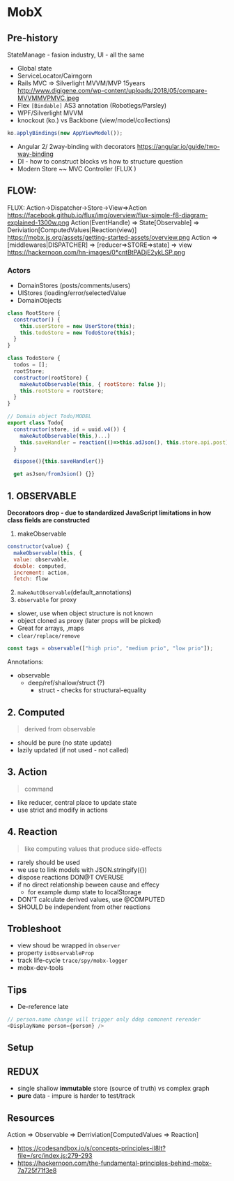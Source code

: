 # MobX

## Pre-history

StateManage - fasion industry, UI - all the same

- Global state
- ServiceLocator/Cairngorn
- Rails MVC => Silverlight MVVM/MVP 15years
  http://www.digigene.com/wp-content/uploads/2018/05/compare-MVVMMVPMVC.jpeg
- Flex `[Bindable]` AS3 annotation (Robotlegs/Parsley)
- WPF/Silverlight MVVM
- knockout (ko.) vs Backbone (view/model/collections)

```js
ko.applyBindings(new AppViewModel());
```

- Angular 2/ 2way-binding with decorators
  https://angular.io/guide/two-way-binding
- DI - how to construct blocks vs how to structure question
- Modern Store ~~ MVC Controller (FLUX )

## FLOW:

FLUX: Action->Dispatcher->Store->View=>Action
https://facebook.github.io/flux/img/overview/flux-simple-f8-diagram-explained-1300w.png
Action(EventHandle) => State[Observable] => Deriviation[ComputedValues|Reaction(view)]
https://mobx.js.org/assets/getting-started-assets/overview.png
Action => [middlewares|DISPATCHER] => [reducer=>STORE=>state] => view
https://hackernoon.com/hn-images/0*cntBtPADjE2ykLSP.png

### Actors

- DomainStores (posts/comments/users)
- UIStores (loading/error/selectedValue
- DomainObjects

```js
class RootStore {
  constructor() {
    this.userStore = new UserStore(this);
    this.todoStore = new TodoStore(this);
  }
}

class TodoStore {
  todos = [];
  rootStore;
  constructor(rootStore) {
    makeAutoObservable(this, { rootStore: false });
    this.rootStore = rootStore;
  }
}

// Domain object Todo/MODEL
export class Todo{
  constructor(store, id = uuid.v4()) {
    makeAutoObservable(this,)...)
    this.saveHandler = reaction(()=>this.adJson(), this.store.api.post)
  }

  dispose(){this.saveHandler()}

  get asJson/fromJsion() {}}
```

## 1. OBSERVABLE

**Decoratoors drop - due to standardized JavaScript limitations in how class fields are constructed**

1. makeObservable

```js
constructor(value) {
  makeObservable(this, {
  value: observable,
  double: computed,
  increment: action,
  fetch: flow
```

2. `makeAutObservable`(default_annotations)
3. `observable` for proxy

- slower, use when object structure is not known
- object cloned as proxy (later props will be picked)
- Great for arrays, ,maps
- `clear/replace/remove`

```js
const tags = observable(["high prio", "medium prio", "low prio"]);
```

Annotations:

- observable
  - deep/ref/shallow/struct (?)
    - struct - checks for structural-equality

## 2. Computed

> derived from observable

- should be pure (no state update)
- lazily updated (if not used - not called)

## 3. Action

> command

- like reducer, central place to update state
- use strict and modify in actions

## 4. Reaction

> like computing values that produce side-effects

- rarely should be used
- we use to link models with JSON.stringify({})
- dispose reactions
  DON@T OVERUSE
- if no direct relationship beween cause and effecy
  - for example dump state to localStorage
- DON'T calculate derived values, use @COMPUTED
- SHOULD be independent from other reactions

## Trobleshoot

- view shoud be wrapped in `observer`
- property `isObservableProp`
- track life-cycle `trace/spy/mobx-logger`
- mobx-dev-tools

## Tips

- De-reference late

```js
// person.name change will trigger only ddep comonent rerender
<DisplayName person={person} />
```

## Setup

## REDUX

- single shallow **immutable** store (source of truth) vs complex graph
- **pure** data - impure is harder to test/track

## Resources

Action => Observable => Derriviation[ComputedValues => Reaction]

- https://codesandbox.io/s/concepts-principles-il8lt?file=/src/index.js:279-293
- https://hackernoon.com/the-fundamental-principles-behind-mobx-7a725f71f3e8
